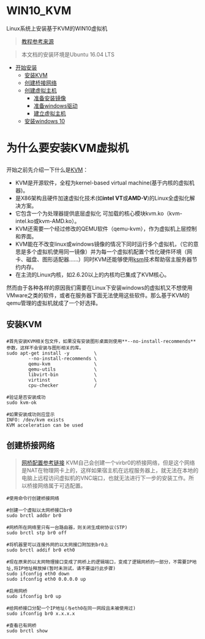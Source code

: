 # WIN10_KVM
Linux系统上安装基于KVM的WIN10虚拟机
> [教程参考来源](https://tommy.net.cn/2017/01/06/install-windows-under-ubuntu-and-kvm/)

> 本文档的安装环境是Ubuntu 16.04 LTS

* [开始安装](#1)
    * [安装KVM](#2)
    * [创建桥接网络](#3)
    * [创建虚拟主机](#4)
        * [准备安装镜像](#4.1)
        * [准备windows驱动](#4.2)
        * [建立虚拟主机](#4.3)
    * [安装windows 10](#5)

# <p id="1">为什么要安装KVM虚拟机</p>

开始之前先介绍一下什么是[KVM](https://zh.wikipedia.org/wiki/%E5%9F%BA%E4%BA%8E%E5%86%85%E6%A0%B8%E7%9A%84%E8%99%9A%E6%8B%9F%E6%9C%BA)：
+ KVM是开源软件，全程为kernel-based virtual machine(基于内核的虚拟机器)。
+ 是X86架构且硬件加速虚拟化技术(如**intel VT**或**AMD-V**)的Linux全虚拟化解决方案。
+ 它包含一个为处理器提供底层虚拟化 可加载的核心模块kvm.ko（kvm-intel.ko或kvm-AMD.ko）。
+ KVM还需要一个经过修改的QEMU软件（qemu-kvm），作为虚拟机上层控制和界面。
+ KVM能在不改变linux或windows镜像的情况下同时运行多个虚拟机，（它的意思是多个虚拟机使用同一镜像）并为每一个虚拟机配置个性化硬件环境（网卡、磁盘、图形适配器……）同时KVM还能够使用[ksm](https://en.wikipedia.org/wiki/Kernel_same-page_merging)技术帮助宿主服务器节约内存。
+ 在主流的Linux内核，如2.6.20以上的内核均已集成了KVM核心。

然而由于各种各样的原因我们需要在Linux下安装windows的虚拟机又不想使用VMware之类的软件，或者在服务器下面无法使用这些软件。那么基于KVM的qemu管理的虚拟机就成了一个好选择。

## <p id="2">安装KVM</p>

    #首先安装KVM相关包文件，如果没有安装图形桌面则使用**--no-install-recommends**参数，这样不会安装与图形相关的库。
    sudo apt-get install -y         \
            --no-install-recommends \
            qemu-kvm                \
            qemu-utils              \
            libvirt-bin             \
            virtinst                \
            cpu-checker             /

    #验证是否安装成功
    sudo kvm-ok

    #如果安装成功则应显示
    INFO: /dev/kvm exists
    KVM acceleration can be used

## <p id="3">创建桥接网络</p>
> [网桥配置参考链接](https://github.com/mengmengmengqiang/network#桥接网络ubuntu1604)
> KVM自己会创建一个virbr0的桥接网络，但是这个网络是NAT在物理网卡上的，这样如果宿主机在远程服务器上，就无法在本地的电脑上远程访问虚拟机的VNC端口，也就无法进行下一步的安装工作。所以桥接网络属于可选配置。

    #使用命令行创建桥接网络

    #创建一个虚拟以太网桥接口br0
    sudo brctl addbr br0

    #网桥所在网络里只有一台路由器，则关闭生成树协议(STP)
    sudo brctl stp br0 off

    #将机器里可以连接外网的以太网接口附加到br0上
    sudo brctl addif br0 eth0

    #现在原来的以太网物理接口变成了网桥上的逻辑端口，变成了逻辑网桥的一部分，不需要IP地址,将IP地址释放掉(暂时未测试，请不要运行此步骤)
    sudo ifconfig eth0 down
    sudo ifconfig eth0 0.0.0.0 up

    #启用网桥
    sudo ifconfig br0 up

    #给网桥接口分配一个IP地址(与eth0在同一网段且未被使用过)
    sudo ifconfig br0 x.x.x.x

    #查看已有网桥
    sudo brctl show



